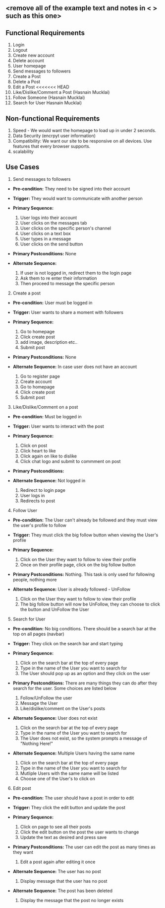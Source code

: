 ## <remove all of the example text and notes in < > such as this one>

## Functional Requirements

1. Login
2. Logout
3. Create new account
4. Delete account
5. User homepage
6. Send messages to followers
7. Create a Post
8. Delete a Post
9. Edit a Post
<<<<<<< HEAD
10. Like/Dislike/Comment a Post (Hasnain Mucklai)
11. Follow Someone (Hasnain Mucklai)
12. Search for User Hasnain Mucklai)

## Non-functional Requirements
1. Speed - We would want the homepage to load up in under 2 seconds.
2. Data Security (encrpyt user information)
3. Compatibility: We want our site to be responsive on all devices. Use features that every browser supports.
4. scalability

## Use Cases

1. Send messages to followers
- **Pre-condition:** They need to be signed into their account

- **Trigger:** They would want to communicate with another person

- **Primary Sequence:**
  
  1. User logs into their account
  2. User clicks on the messages tab
  3. User clicks on the specific person's channel
  4. User clicks on a text box
  5. User types in a message
  6. User clicks on the send button

- **Primary Postconditions:** None 

- **Alternate Sequence:**
  
  1. If user is not logged in, redirect them to the login page
  2. Ask them to re enter their information
  3. Then proceed to message the specific person

2. Create a post
- **Pre-condition:** User must be logged in

- **Trigger:** User wants to share a moment with followers

- **Primary Sequence:**
  
  1. Go to homepage
  2. Click create post
  3. add image, description etc..
  4. Submit post

- **Primary Postconditions:** None

- **Alternate Sequence:** In case user does not have an account
  
  1. Go to register page
  2. Create account
  3. Go to homepage
  4. Click create post
  5. Submit post

3. Like/Dislike/Comment on a post
- **Pre-condition:** Must be logged in

- **Trigger:** User wants to interact with the post

- **Primary Sequence:**
  
  1. Click on post
  2. Click heart to like
  3. Click again on like to dislike
  4. Click chat logo and submit to commment on post

- **Primary Postconditions:**

- **Alternate Sequence:** Not logged in
  
  1. Redirect to login page
  2. User logs in
  3. Redirects to post

4. Follow User
- **Pre-condition:** The User can't already be followed and they must view the user's profile to follow

- **Trigger:** They must click the big follow button when viewing the User's profile

- **Primary Sequence:**
  
  1. Click on the User they want to follow to view their profile
  2. Once on their profile page, click on the big follow button

- **Primary Postconditions:** Nothing. This task is only used for following people, nothing more

- **Alternate Sequence:** User is already followed - UnFollow
  
  1. Click on the User they want to follow to view their profile
  2. The big follow button will now be UnFollow, they can choose to click the button and UnFollow the User

5. Search for User
- **Pre-condition:** No big conditions. There should be a search bar at the top on all pages (navbar)

- **Trigger:** They click on the search bar and start typing

- **Primary Sequence:**
  
  1. Click on the search bar at the top of every page
  2. Type in the name of the User you want to search for
  3. The User should pop up as an option and they click on the user

- **Primary Postconditions:** There are many things they can do after they search for the user. Some choices are listed below

  1. Follow/UnFollow the user
  2. Message the User
  3. Like/dislike/comment on the User's posts

- **Alternate Sequence:** User does not exist
  
  1. Click on the search bar at the top of every page
  2. Type in the name of the User you want to search for
  3. The User does not exist, so the system prompts a message of "Nothing Here!"

- **Alternate Sequence:** Multiple Users having the same name

  1. Click on the search bar at the top of every page
  2. Type in the name of the User you want to search for 
  3. Mutliple Users with the same name will be listed
  4. Choose one of the User's to click on

6. Edit post
- **Pre-condition:** The user should have a post in order to edit 

- **Trigger:** They click the edit button and update the post

- **Primary Sequence:**
  
  1. Click on page to see all their posts
  2. Click the edit button on the post the user wants to change
  3. Update the text as desired and press save

- **Primary Postconditions:** The user can edit the post as many times as they want

  1. Edit a post again after editing it once

- **Alternate Sequence:** The user has no post
  
  1. Display message that the user has no post

- **Alternate Sequence:** The post has been deleted

  1. Display the message that the post no longer exists
